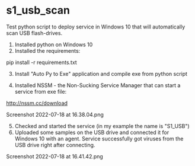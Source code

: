 # s1_usb_scan

Test python script to deploy service in Windows 10 that will automatically scan USB flash-drives.

1. Installed python on Windows 10
2. Installed the requirements:

pip install -r requirements.txt

3. Install "Auto Py to Exe" application and compile exe from python script



4. Installed NSSM - the Non-Sucking Service Manager that can start a service from exe file:

http://nssm.cc/download

Screenshot 2022-07-18 at 16.38.04.png

5. Checked and started the service (in my example the name is "S1_USB")
6. Uploaded some samples on the USB drive and connected it for Windows 10 with an agent.
Service successfully got viruses from the USB drive right after connecting.

Screenshot 2022-07-18 at 16.41.42.png

